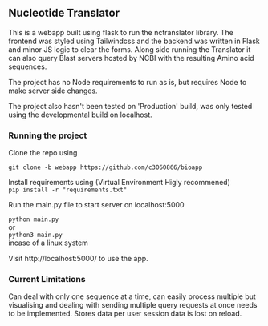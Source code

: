 ## Nucleotide Translator

This is a webapp built using flask to run the nctranslator library. The frontend was styled using Tailwindcss and the backend was written in Flask and minor JS logic to clear the forms. Along side running the Translator it can also query Blast servers hosted by NCBI with the resulting Amino acid sequences.

The project has no Node requirements to run as is, but requires Node to make server side changes.

The project also hasn't been tested on 'Production' build, was only tested using the developmental build on localhost.

### Running the project

Clone the repo using  

` git clone -b webapp https://github.com/c3060866/bioapp `

Install requirements using (Virtual Environment Higly recommened)  
` pip install -r "requirements.txt" `

Run the main.py file to start server on localhost:5000  

` python main.py `  
or   
` python3 main.py `  
incase of a linux system

Visit http://localhost:5000/ to use the app.

### Current Limitations
Can deal with only one sequence at a time, can easily process multiple but visualising and dealing with sending multiple query requests at once needs to be implemented.
Stores data per user session data is lost on reload.
